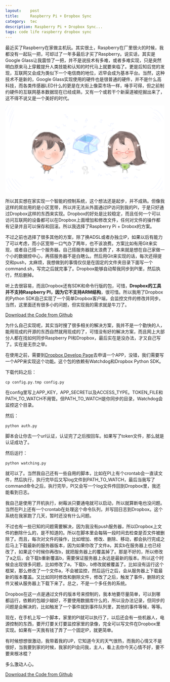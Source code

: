 ```yaml
---
layout:    post
title:     Raspberry Pi + Dropbox Sync
category:  tec
description: Raspberry Pi + Dropbox Sync...
tags: code life raspberry dropbox sync
---
```

最近买了Raspberry在家做主机玩。其实很土，Raspberry在厂里很火的时候，我都没有一起玩一把，可却过了一年多最后才买了Raspberry。说实话，其实是Google Glass让我震惊了一把，并不是说技术有多难，或者多难实现，只是突然明白原来马上穿戴提升人类技能和认知的时代马上就要来临了。更是后知后觉的发现，互联网又会成为类似下一个电信商的地位，迟早会成为基本平台。当然，这种技术不是新的，Google Glass实现使用的硬件也是很普通的硬件，并不是什么高科技，而各类传感器LED什么的更是在大街上像菜市场一样，唾手可得，但之前制约硬件的互联网基本数据现在已经成熟，又有一个或若干个新渠道被挖掘出来了，这不得不说又是一个美好的时代。

<img src="/images/2013/new.png" style="border:none"/>

所以其实想在家实现一个智能的控制系统，这个想法还是起步，并不成熟。但像我这样的屌丝用的是小区宽带，所以并无法从外面通过IP访问到我的PI，于是只好通过Dropbox这样的东西来实现。Dropbox的好处是比较稳定，而且任何一个可以访问互联网的设备都可以在Dropbox上面增加和修改文件，任何对文件的操作都有记录并且可以保存和回滚。所以我选择了Raspberry Pi + Drobox的方案。

不过之前也选择了很多其他的方案，除了换ADSL或者办独立IP，如果以后有能力了可以考虑，而小区宽带一口气办了两年，也不该浪费。方案比如有用Git来实现，或者自己搭一个服务器。自己搭服务器就太浪费了，本来就是想在自己家做一个小的数据控中心，再搭服务器不是白瞎么。然后用Git来实现的话，每次还得提交和push，太麻烦，我想做到的事情仅仅是在固定的文件夹目录下面写一个command.sh，写完之后就完事了。Dropbox能够自动帮我同步到PI里，然后执行，然后删掉。

听上去很容易，而且Dropbox还有SDK和命令行版的包，可惜，**Dropbox的工具并不支持Raspberry PI，因为它不支持ARM结构**，很可惜。所以我用了Dropbox的Python SDK自己实现了一个简单Dropbox客户端，会监控文件的修改并同步。当然，这里面还有很多小的问题，但实现我的需求就是牛刀了。

[Download the Code from Github](https://github.com/GuoJing/Drop2PI)

为什么自己实现呢，其实当时搜了很多相关的解决方案，我并不是一个勤快的人，能用现成的开源的东西自然就用现成的了，可惜没有好的解决方案，而且网上大部分人都在找如何同步Raspberry PI和Dropbox，最后实在是没办法，才又自己写了。实在是无奈之举。

在使用之前，需要到[Dropbox Develop Page](https://www.dropbox.com/developers/apps)去申请一个APP，没错，我们需要写一个APP来实现这个功能。这个包的依赖有Watchdog和Dropbox Python SDK。

下载代码之后：

    cp config.py.tmp config.py

在config里写上APP_KEY，APP_SECRET以及ACCESS_TYPE。TOKEN_FILE和PATH_TO_WATCH不用管。但PATH_TO_WATCH是你同步的目录，Watchdog会监控这个目录。

然后：

    python auth.py

脚本会让你去一个url认证，认证完了之后按回车。如果写了token文件，那么就是认证成功了。

然后运行：

    python watching.py

就可以了。当然我自己还有一些自用的脚本，比如在PI上有个crontab会一直读文件，然后执行，执行完毕后又写log文件到PATH_TO_WATCH，最后当我写了command命令之后，执行完毕，PI又会写一个log文件传回到Dropbox里，我还能看到日志。

我自己是使用了开机执行，树莓派只要通电就可以启动，所以就算断电也没问题。当然在PI上还有一个crontab在处理这个命令队列，并写回日志到Dropbox。这个系统在我家跑了几天，暂时还没有什么问题。

不过也有一些已知的问题需要解决，因为我没有push服务器，所以Dropbox上文件的删除什么的，是不知道的。所以在脚本里会每隔一段时间去检查是否文件被删除了。而且，每次对文件的操作，比如增加、修改、删除、移动，都会执行完成之后马上下载最新的服务器版本，因为如果你改了文件a，其实b在服务器上也已经改了，如果这个时候你再改b，就把服务器上的覆盖掉了。那是不好的，所以修改了a之后，会下载b重新覆盖b，需要保证服务器上永远是最新的版本。所以这个时候会出现很多问题，比如修改了a，下载b，b修改就被覆盖了。比如没有运行这个框架，那么修改了一个文件a，不会被监控，然后运行之后，会从服务器上下载最新的版本覆盖。又比如同时修改和删除文件，修改了之后，触发了事件，删除的文件又被从服务器上下载下来了。总之，不是一个多任务的系统。

Dropbox在这一点是通过文件的版本号来控制的，我本地要尽量简单，可以到哪都运行，依赖的包越少越好，不要使用数据库什么的，所以没办法记录，但同步的问题是会解决的，比如触发了一个事件就到事件队列里，其他的事件等候，等等。

现在，在手机上写一个脚本，家里的PI就可以执行了，以后还会有一些机器人，电源控制的东西，要开灯要关灯要监控家里的录像，完全可以写文件在Dropbox里实现。如果有一天我有钱了弄了一个固定IP，就更简单。

有时候想想很激动，我带着我的UP，它知道今天的天气很热，而我的心情又不是很好，当我要到家的时候，我家的PI会问我，主人，看上去你今天心情不好，要不要来根冰棍？

多么激动人心。

[Download the Code from Github](https://github.com/GuoJing/Drop2PI)
